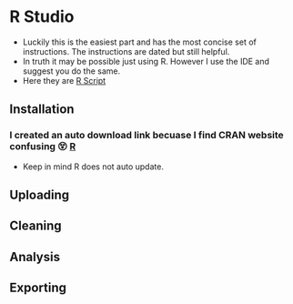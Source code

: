 # R Studio
* Luckily this is the easiest part and has the most concise set of instructions. The instructions are dated but still helpful.
* In truth it may be possible just using R. However I use the IDE and suggest you do the same.
* Here they are [R Script](https://docs.google.com/document/d/1TTj5KNKf4BWvEORGm10oNbpwTRk1hamsWJGj6qRWpuI/edit)

## Installation

### I created an auto download link becuase I find CRAN website confusing 😵 [R](https://cloud.r-project.org/bin/windows/base/R-4.3.0-win.exe)

* Keep in mind R does not auto update.


## Uploading 


## Cleaning

## Analysis

## Exporting
